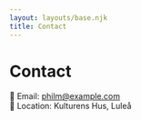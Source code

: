 ```yaml
---
layout: layouts/base.njk
title: Contact
---
```


# Contact
📧 Email: philm@example.com  
📍 Location: Kulturens Hus, Luleå
